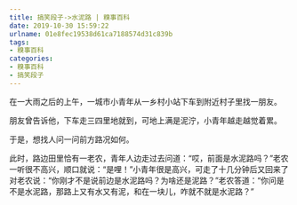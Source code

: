 ```yaml
---
title: 搞笑段子->水泥路 | 糗事百科
date: 2019-10-30 15:59:22
urlname: 01e8fec19538d61ca7188574d31c839b
tags: 
- 糗事百科
categories:
- 糗事百科
- 搞笑段子
---
```

在一大雨之后的上午，一城市小青年从一乡村小站下车到附近村子里找一朋友。

朋友曾告诉他，下车走三四里地就到，可地上满是泥泞，小青年越走越觉着累。

于是，想找人问一问前方路况如何。

此时，路边田里恰有一老农，青年人边走过去问道：“哎，前面是水泥路吗？”老农一听很不高兴，顺口就说：“是哩！”小青年很是高兴，可走了十几分钟后又回来了对老农说：“你刚才不是说前边是水泥路吗？为啥还是泥路？”老农答道：“你问是不是水泥路，那路上又有水又有泥，和在一块儿，咋就不就是水泥路？”


